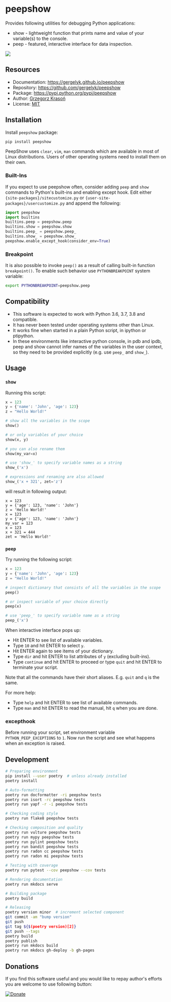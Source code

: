 # peepshow

Provides following utilities for debugging Python applications:

* show - lightweight function that prints name and value of your variable(s) to the console.
* peep - featured, interactive interface for data inspection.

![](https://user-images.githubusercontent.com/11185582/51219128-b3127780-192f-11e9-8618-ecfff642b87f.gif)

## Resources

* Documentation: <https://gergelyk.github.io/peepshow>
* Repository: <https://github.com/gergelyk/peepshow>
* Package: <https://pypi.python.org/pypi/peepshow>
* Author: [Grzegorz Krasoń](mailto:grzegorz.krason@gmail.com)
* License: [MIT](LICENSE)

## Installation

Install `peepshow` package:

```sh
pip install peepshow
```

PeepShow uses `clear`, `vim`, `man` commands which are available in most of Linux distributions. Users of other operating systems need to install them on their own.

### Built-Ins

If you expect to use peepshow often, consider adding `peep` and `show` commands to Python's built-ins and enabling except hook. Edit either `{site-packages}/sitecustomize.py` or `{user-site-packages}/usercustomize.py` and append the following:

```python
import peepshow
import builtins
builtins.peep = peepshow.peep
builtins.show = peepshow.show
builtins.peep_ = peepshow.peep_
builtins.show_ = peepshow.show_
peepshow.enable_except_hook(consider_env=True)
```

### Breakpoint

It is also possible to invoke `peep()` as a result of calling built-in function `breakpoint()`. To enable such behavior use `PYTHONBREAKPOINT` system variable:

```sh
export PYTHONBREAKPOINT=peepshow.peep
```

## Compatibility

* This software is expected to work with Python 3.6, 3.7, 3.8 and compatible.
* It has never been tested under operating systems other than Linux.
* It works fine when started in a plain Python script, in ipython or ptipython.
* In these environments like interactive python console, in pdb and ipdb, peep and show cannot infer names of the variables in the user context, so they need to be provided explicitly (e.g. use `peep_` and `show_`).

## Usage

### `show`

Running this script:

```python
x = 123
y = {'name': 'John', 'age': 123}
z = "Hello World!"

# show all the variables in the scope
show()

# or only variables of your choice
show(x, y)

# you can also rename them
show(my_var=x)

# use 'show_' to specify variable names as a string
show_('x')

# expressions and renaming are also allowed
show_('x + 321', zet='z')
```

will result in following output:

```
x = 123
y = {'age': 123, 'name': 'John'}
z = 'Hello World!'
x = 123
y = {'age': 123, 'name': 'John'}
my_var = 123
x = 123
x + 321 = 444
zet = 'Hello World!'
```

### `peep`

Try running the following script:

```python
x = 123
y = {'name': 'John', 'age': 123}
z = "Hello World!"

# inspect dictionary that consists of all the variables in the scope
peep()

# or inspect variable of your choice directly
peep(x)

# use 'peep_' to specify variable name as a string
peep_('x')
```

When interactive interface pops up:

* Hit ENTER to see list of available variables.
* Type `10` and hit ENTER to select `y`.
* Hit ENTER again to see items of your dictionary.
* Type `dir` and hit ENTER to list attributes of `y` (excluding built-ins).
* Type `continue` and hit ENTER to proceed or type `quit` and hit ENTER to terminate your script.

Note that all the commands have their short aliases. E.g. `quit` and `q` is the same.

For more help:

* Type `help` and hit ENTER to see list of available commands.
* Type `man` and hit ENTER to read the manual, hit `q` when you are done.

### excepthook

Before running your script, set environment variable `PYTHON_PEEP_EXCEPTIONS` to `1`. Now run the script and see what happens when an exception is raised.

## Development

```sh
# Preparing environment
pip install --user poetry  # unless already installed
poetry install

# Auto-formatting
poetry run docformatter -ri peepshow tests
poetry run isort -rc peepshow tests
poetry run yapf -r -i peepshow tests

# Checking coding style
poetry run flake8 peepshow tests

# Checking composition and quality
poetry run vulture peepshow tests
poetry run mypy peepshow tests
poetry run pylint peepshow tests
poetry run bandit peepshow tests
poetry run radon cc peepshow tests
poetry run radon mi peepshow tests

# Testing with coverage
poetry run pytest --cov peepshow --cov tests

# Rendering documentation
poetry run mkdocs serve

# Building package
poetry build

# Releasing
poetry version minor  # increment selected component
git commit -am "bump version"
git push
git tag ${$(poetry version)[2]}
git push --tags
poetry build
poetry publish
poetry run mkdocs build
poetry run mkdocs gh-deploy -b gh-pages
```

## Donations

If you find this software useful and you would like to repay author's efforts you are welcome to use following button:

[![Donate](https://www.paypalobjects.com/en_US/PL/i/btn/btn_donateCC_LG.gif)](https://www.paypal.com/cgi-bin/webscr?cmd=_s-xclick&hosted_button_id=D9KUJD9LTKJY8&source=url)

